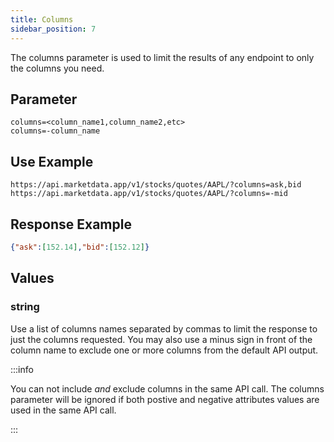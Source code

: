 ```yaml
---
title: Columns
sidebar_position: 7
---
```


The columns parameter is used to limit the results of any endpoint to only the columns you need.

## Parameter

    columns=<column_name1,column_name2,etc>
    columns=-column_name


## Use Example

    https://api.marketdata.app/v1/stocks/quotes/AAPL/?columns=ask,bid
    https://api.marketdata.app/v1/stocks/quotes/AAPL/?columns=-mid


## Response Example

```json
{"ask":[152.14],"bid":[152.12]}
```

## Values

### string

Use a list of columns names separated by commas to limit the response to just the columns requested. You may also use a minus sign in front of the column name to exclude one or more columns from the default API output.

:::info

You can not include _and_ exclude columns in the same API call. The columns parameter will be ignored if both postive and negative attributes values are used in the same API call.

:::
